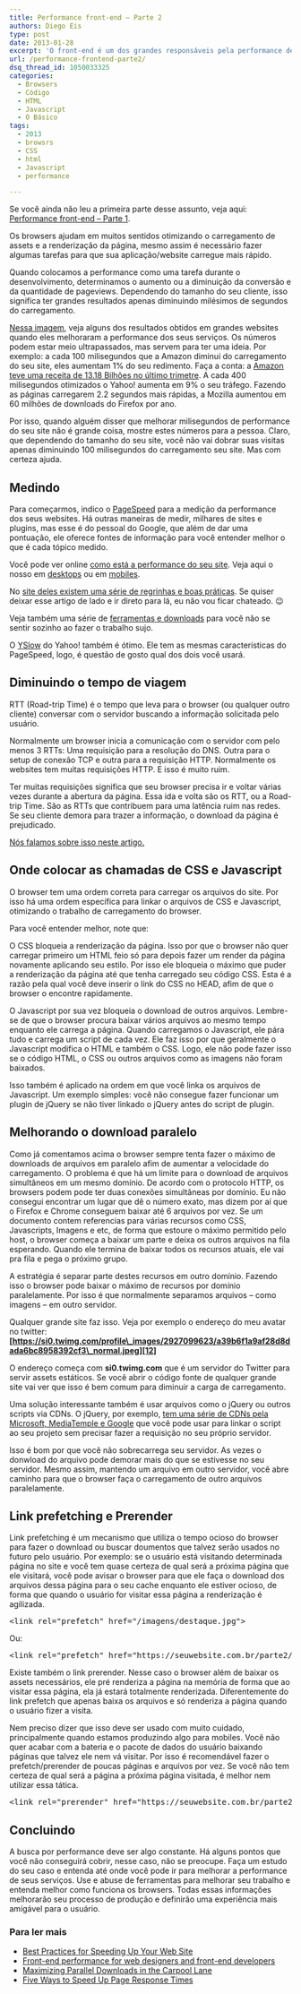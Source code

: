 ```yaml
---
title: Performance front-end – Parte 2
authors: Diego Eis
type: post
date: 2013-01-28
excerpt: 'O front-end é um dos grandes responsáveis pela performance de um website ou serviço online. '
url: /performance-frontend-parte2/
dsq_thread_id: 1050033325
categories:
  - Browsers
  - Código
  - HTML
  - Javascript
  - O Básico
tags:
  - 2013
  - browsrs
  - CSS
  - html
  - Javascript
  - performance

---
```

Se você ainda não leu a primeira parte desse assunto, veja aqui: [Performance front-end &#8211; Parte 1][1].

Os browsers ajudam em muitos sentidos otimizando o carregamento de assets e a renderização da página, mesmo assim é necessário fazer algumas tarefas para que sua aplicação/website carregue mais rápido.

Quando colocamos a performance como uma tarefa durante o desenvolvimento, determinamos o aumento ou a diminuição da conversão e da quantidade de pageviews. Dependendo do tamanho do seu cliente, isso significa ter grandes resultados apenas diminuindo milésimos de segundos do carregamento.

[Nessa imagem][2], veja alguns dos resultados obtidos em grandes websites quando eles melhoraram a performance dos seus serviços. Os números podem estar meio ultrapassados, mas servem para ter uma ideia. Por exemplo: a cada 100 milisegundos que a Amazon diminui do carregamento do seu site, eles aumentam 1% do seu redimento. Faça a conta: a [Amazon teve uma receita de 13.18 Bilhões no último trimetre][3]. A cada 400 milisegundos otimizados o Yahoo! aumenta em 9% o seu tráfego. Fazendo as páginas carregarem 2.2 segundos mais rápidas, a Mozilla aumentou em 60 milhões de downloads do Firefox por ano.
  
Por isso, quando alguém disser que melhorar milisegundos de performance do seu site não é grande coisa, mostre estes números para a pessoa. Claro, que dependendo do tamanho do seu site, você não vai dobrar suas visitas apenas diminuindo 100 milisegundos do carregamento seu site. Mas com certeza ajuda.

## Medindo

Para começarmos, indico o [PageSpeed][4] para a medição da performance dos seus websites. Há outras maneiras de medir, milhares de sites e plugins, mas esse é do pessoal do Google, que além de dar uma pontuação, ele oferece fontes de informação para você entender melhor o que é cada tópico medido.

Você pode ver online [como está a performance do seu site][5]. Veja aqui o nosso em [desktops][6] ou em [mobiles][7].

No [site deles existem uma série de regrinhas e boas práticas][8]. Se quiser deixar esse artigo de lado e ir direto para lá, eu não vou ficar chateado. 😉

Veja também uma série de [ferramentas e downloads][9] para você não se sentir sozinho ao fazer o trabalho sujo.

O [YSlow][10] do Yahoo! também é ótimo. Ele tem as mesmas características do PageSpeed, logo, é questão de gosto qual dos dois você usará.

## Diminuindo o tempo de viagem

RTT (Road-trip Time) é o tempo que leva para o browser (ou qualquer outro cliente) conversar com o servidor buscando a informação solicitada pelo usuário.
  
Normalmente um browser inicia a comunicação com o servidor com pelo menos 3 RTTs: Uma requisição para a resolução do DNS. Outra para o setup de conexão TCP e outra para a requisição HTTP. Normalmente os websites tem muitas requisições HTTP. E isso é muito ruim.  

Ter muitas requisições significa que seu browser precisa ir e voltar várias vezes durante a abertura da página. Essa ida e volta são os RTT, ou a Road-trip Time. São as RTTs que contribuem para uma latência ruim nas redes. Se seu cliente demora para trazer a informação, o download da página é prejudicado.

[Nós falamos sobre isso neste artigo.][11]

## Onde colocar as chamadas de CSS e Javascript

O browser tem uma ordem correta para carregar os arquivos do site. Por isso há uma ordem específica para linkar o arquivos de CSS e Javascript, otimizando o trabalho de carregamento do browser.

Para você entender melhor, note que:
  
O CSS bloqueia a renderização da página. Isso por que o browser não quer carregar primeiro um HTML feio só para depois fazer um render da página novamente aplicando seu estilo. Por isso ele bloqueia o máximo que puder a renderização da página até que tenha carregado seu código CSS. Esta é a razão pela qual você deve inserir o link do CSS no HEAD, afim de que o browser o encontre rapidamente.

O Javascript por sua vez bloqueia o download de outros arquivos. Lembre-se de que o browser procura baixar vários arquivos ao mesmo tempo enquanto ele carrega a página. Quando carregamos o Javascript, ele pára tudo e carrega um script de cada vez. Ele faz isso por que geralmente o Javascript modifica o HTML e também o CSS. Logo, ele não pode fazer isso se o código HTML, o CSS ou outros arquivos como as imagens não foram baixados.
  
Isso também é aplicado na ordem em que você linka os arquivos de Javascript. Um exemplo simples: você não consegue fazer funcionar um plugin de jQuery se não tiver linkado o jQuery antes do script de plugin.

## Melhorando o download paralelo

Como já comentamos acima o browser sempre tenta fazer o máximo de downloads de arquivos em paralelo afim de aumentar a velocidade do carregamento. O problema é que há um limite para o download de arquivos simultâneos em um mesmo domínio. De acordo com o protocolo HTTP, os browsers podem pode ter duas conexões simultâneas por domínio. Eu não consegui encontrar um lugar que dê o número exato, mas dizem por aí que o Firefox e Chrome conseguem baixar até 6 arquivos por vez. Se um documento contem referencias para várias recursos como CSS, Javascripts, Imagens e etc, de forma que estoure o máximo permitido pelo host, o browser começa a baixar um parte e deixa os outros arquivos na fila esperando. Quando ele termina de baixar todos os recursos atuais, ele vai pra fila e pega o próximo grupo.

A estratégia é separar parte destes recursos em outro domínio. Fazendo isso o browser pode baixar o máximo de recursos por domínio paralelamente. Por isso é que normalmente separamos arquivos &#8211; como imagens &#8211; em outro servidor.

Qualquer grande site faz isso. Veja por exemplo o endereço do meu avatar no twitter: **[https://si0.twimg.com/profile\_images/2927099623/a39b6f1a9af28d8dada6bc8958392cf3\_normal.jpeg][12]**

O endereço começa com **si0.twimg.com** que é um servidor do Twitter para servir assets estáticos. Se você abrir o código fonte de qualquer grande site vai ver que isso é bem comum para diminuir a carga de carregamento.

Uma solução interessante também é usar arquivos como o jQuery ou outros scripts via CDNs. O jQuery, por exemplo, [tem uma série de CDNs pela Microsoft, MediaTemple e Google][13] que você pode usar para linkar o script ao seu projeto sem precisar fazer a requisição no seu próprio servidor.
  
Isso é bom por que você não sobrecarrega seu servidor. As vezes o donwload do arquivo pode demorar mais do que se estivesse no seu servidor. Mesmo assim, mantendo um arquivo em outro servidor, você abre caminho para que o browser faça o carregamento de outro arquivos paralelamente.

## Link prefetching e Prerender

Link prefetching é um mecanismo que utiliza o tempo ocioso do browser para fazer o download ou buscar doumentos que talvez serão usados no futuro pelo usuário. Por exemplo: se o usuário está visitando determinada página no site e você tem quase certeza de qual será a próxima página que ele visitará, você pode avisar o browser para que ele faça o download dos arquivos dessa página para o seu cache enquanto ele estiver ocioso, de forma que quando o usuário for visitar essa página a renderização é agilizada.

<pre class="lang-html">&lt;link rel="prefetch" href="/imagens/destaque.jpg"&gt;
</pre>

Ou:

<pre class="lang-html">&lt;link rel="prefetch" href="https://seuwebsite.com.br/parte2/"&gt;
</pre>

Existe também o link prerender. Nesse caso o browser além de baixar os assets necessários, ele pré renderiza a página na memória de forma que ao visitar essa página, ela já estará totalmente renderizada. Diferentemente do link prefetch que apenas baixa os arquivos e só renderiza a página quando o usuário fizer a visita.

Nem preciso dizer que isso deve ser usado com muito cuidado, principalmente quando estamos produzindo algo para mobiles. Você não quer acabar com a bateria e o pacote de dados do usuário baixando páginas que talvez ele nem vá visitar. Por isso é recomendável fazer o prefetch/prerender de poucas páginas e arquivos por vez. Se você não tem certeza de qual será a página a próxima página visitada, é melhor nem utilizar essa tática.

<pre class="lang-html">&lt;link rel="prerender" href="https://seuwebsite.com.br/parte2/"&gt;
</pre>

## Concluindo

A busca por performance deve ser algo constante. Há alguns pontos que você não conseguirá cobrir, nesse caso, não se preocupe. Faça um estudo do seu caso e entenda até onde você pode ir para melhorar a performance de seus serviços. Use e abuse de ferramentas para melhorar seu trabalho e entenda melhor como funciona os browsers. Todas essas informações melhorarão seu processo de produção e definirão uma experiência mais amigável para o usuário.

### Para ler mais

  * [Best Practices for Speeding Up Your Web Site][14]
  * [Front-end performance for web designers and front-end developers][15]
  * [Maximizing Parallel Downloads in the Carpool Lane][16]
  * [Five Ways to Speed Up Page Response Times][17]

 [1]: https://tableless.com.br/performance-frontend-parte1/
 [2]: https://www.strangeloopnetworks.com/assets/images/infographic2.jpg
 [3]: https://computerworld.uol.com.br/negocios/2012/04/27/receita-da-amazon-cresce-34-no-trimestre-e-bate-expectativas/
 [4]: https://developers.google.com/speed/pagespeed/?hl=pt-BR
 [5]: https://developers.google.com/speed/pagespeed/insights
 [6]: https://developers.google.com/speed/pagespeed/insights#url=tableless.com.br&mobile=false
 [7]: https://developers.google.com/speed/pagespeed/insights#url=tableless.com.br&mobile=true
 [8]: https://developers.google.com/speed/docs/best-practices/rules_intro?hl=pt-BR
 [9]: https://developers.google.com/speed/tools?hl=pt-BR
 [10]: https://yslow.org/
 [11]: https://bit.ly/WhiWbW
 [12]: https://si0.twimg.com/profile_images/2927099623/a39b6f1a9af28d8dada6bc8958392cf3_normal.jpeg
 [13]: https://jquery.com/download/
 [14]: https://developer.yahoo.com/performance/rules.html
 [15]: https://csswizardry.com/2013/01/front-end-performance-for-web-designers-and-front-end-developers/
 [16]: https://www.yuiblog.com/blog/2007/04/11/performance-research-part-4/
 [17]: https://sixrevisions.com/web-development/five-ways-to-speed-up-page-response-times/